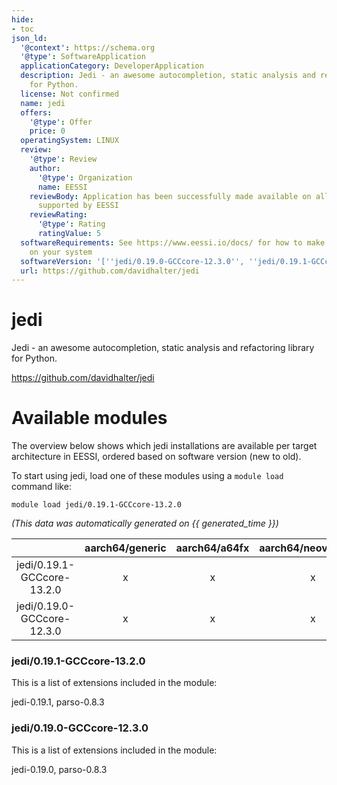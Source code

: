 ```yaml
---
hide:
- toc
json_ld:
  '@context': https://schema.org
  '@type': SoftwareApplication
  applicationCategory: DeveloperApplication
  description: Jedi - an awesome autocompletion, static analysis and refactoring library
    for Python.
  license: Not confirmed
  name: jedi
  offers:
    '@type': Offer
    price: 0
  operatingSystem: LINUX
  review:
    '@type': Review
    author:
      '@type': Organization
      name: EESSI
    reviewBody: Application has been successfully made available on all architectures
      supported by EESSI
    reviewRating:
      '@type': Rating
      ratingValue: 5
  softwareRequirements: See https://www.eessi.io/docs/ for how to make EESSI available
    on your system
  softwareVersion: '[''jedi/0.19.0-GCCcore-12.3.0'', ''jedi/0.19.1-GCCcore-13.2.0'']'
  url: https://github.com/davidhalter/jedi
---
```


jedi
====


Jedi - an awesome autocompletion, static analysis and refactoring library for Python.

https://github.com/davidhalter/jedi
# Available modules


The overview below shows which jedi installations are available per target architecture in EESSI, ordered based on software version (new to old).

To start using jedi, load one of these modules using a `module load` command like:

```shell
module load jedi/0.19.1-GCCcore-13.2.0
```

*(This data was automatically generated on {{ generated_time }})*

| |aarch64/generic|aarch64/a64fx|aarch64/neoverse_n1|aarch64/neoverse_v1|aarch64/nvidia/grace|x86_64/generic|x86_64/amd/zen2|x86_64/amd/zen3|x86_64/amd/zen4|x86_64/intel/cascadelake|x86_64/intel/haswell|x86_64/intel/icelake|x86_64/intel/sapphirerapids|x86_64/intel/skylake_avx512|
| :---: | :---: | :---: | :---: | :---: | :---: | :---: | :---: | :---: | :---: | :---: | :---: | :---: | :---: | :---: |
|jedi/0.19.1-GCCcore-13.2.0|x|x|x|x|x|x|x|x|x|x|x|x|x|x|
|jedi/0.19.0-GCCcore-12.3.0|x|x|x|x|x|x|x|x|x|x|x|x|x|x|


### jedi/0.19.1-GCCcore-13.2.0

This is a list of extensions included in the module:

jedi-0.19.1, parso-0.8.3

### jedi/0.19.0-GCCcore-12.3.0

This is a list of extensions included in the module:

jedi-0.19.0, parso-0.8.3
